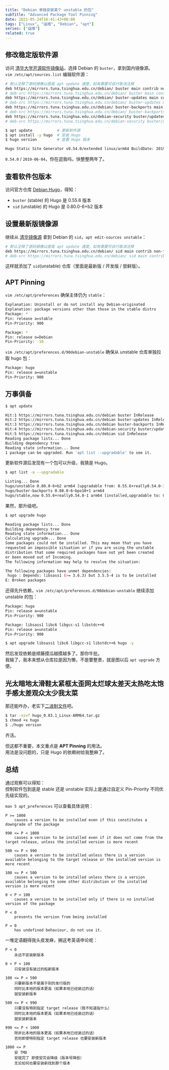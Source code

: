 ```yaml
---
title: "Debian 单独安装某个 unstable 的包"
subTitle: "Advanced Package Tool Pinning"
date: 2021-05-24T16:41:43+08:00
tags: ["Linux", "运维", "Debian", "apt"]
series: ["运维"]
related: true
---
```


## 修改稳定版软件源
访问 [清华大学开源软件镜像站](https://mirror.tuna.tsinghua.edu.cn/help/debian)，选择 Debian 的 `buster`，拿到国内镜像源。  
`vim /etc/apt/sources.list` 编辑软件源：  
```bash
# 默认注释了源码镜像以提高 apt update 速度，如有需要可自行取消注释
deb https://mirrors.tuna.tsinghua.edu.cn/debian/ buster main contrib non-free
# deb-src https://mirrors.tuna.tsinghua.edu.cn/debian/ buster main contrib non-free
deb https://mirrors.tuna.tsinghua.edu.cn/debian/ buster-updates main contrib non-free
# deb-src https://mirrors.tuna.tsinghua.edu.cn/debian/ buster-updates main contrib non-free
deb https://mirrors.tuna.tsinghua.edu.cn/debian/ buster-backports main contrib non-free
# deb-src https://mirrors.tuna.tsinghua.edu.cn/debian/ buster-backports main contrib non-free
deb https://mirrors.tuna.tsinghua.edu.cn/debian-security buster/updates main contrib non-free
# deb-src https://mirrors.tuna.tsinghua.edu.cn/debian-security buster/updates main contrib non-free
```

```bash
$ apt update           # 更新软件源
$ apt install -y hugo  # 安装 Hugo
$ hugo version         # 查看 Hugo 版本

Hugo Static Site Generator v0.54.0/extended linux/arm64 BuildDate: 2019-06-04T19:16:36Z
```

`0.54.0` / `2019-06-04`，你在逗我吗，快整整两年了。  

## 查看软件包版本
访问官方仓库 [Debian Hugo](https://packages.debian.org/search?keywords=hugo)，得知：  
* `buster` (stable) 的 Hugo 是 0.55.6 版本  
* `sid` (unstable) 的 Hugo 是 0.80.0-6+b2 版本  

## 设置最新版镜像源
继续从 [清华镜像源](https://mirror.tuna.tsinghua.edu.cn/help/debian) 拿到 Debian 的 `sid`，`apt edit-sources unstable`：  
```bash
# 默认注释了源码镜像以提高 apt update 速度，如有需要可自行取消注释
deb https://mirrors.tuna.tsinghua.edu.cn/debian/ sid main contrib non-free
# deb-src https://mirrors.tuna.tsinghua.edu.cn/debian/ sid main contrib non-free
```

这样就添加了 `sid`(unstable) 仓库（里面是最新版 / 开发版 / 尝鲜版）。  

## APT Pinning
`vim /etc/apt/preferences` 确保主体仍为 `stable`：  
```bash
Explanation: Uninstall or do not install any Debian-originated
Explanation: package versions other than those in the stable distro
Package: *
Pin: release a=stable
Pin-Priority: 900

Package: *
Pin: release o=Debian
Pin-Priority: -10
```


`vim /etc/apt/preferences.d/90debian-unstable` 确保从 unstable 仓库单独拉取 hugo 包：  
```bash
Package: hugo
Pin: release a=unstable
Pin-Priority: 900
```

## 万事俱备
```bash
$ apt update

Hit:1 https://mirrors.tuna.tsinghua.edu.cn/debian buster InRelease
Hit:2 https://mirrors.tuna.tsinghua.edu.cn/debian buster-updates InRelease
Hit:3 https://mirrors.tuna.tsinghua.edu.cn/debian buster-backports InRelease
Hit:4 https://mirrors.tuna.tsinghua.edu.cn/debian-security buster/updates InRelease
Hit:5 https://mirrors.tuna.tsinghua.edu.cn/debian sid InRelease
Reading package lists... Done
Building dependency tree
Reading state information... Done
1 package can be upgraded. Run 'apt list --upgradable' to see it.
```
更新软件源后发现有一个包可以升级，我猜是 Hugo。  

```bash
$ apt list -a --upgradable

Listing... Done
hugo/unstable 0.80.0-6+b2 arm64 [upgradable from: 0.55.6+really0.54.0-1]
hugo/buster-backports 0.80.0-6~bpo10+1 arm64
hugo/stable,now 0.55.6+really0.54.0-1 arm64 [installed,upgradable to: 0.80.0-6+b2]
```

果然，那升级吧。  

```bash
$ apt upgrade hugo

Reading package lists... Done
Building dependency tree
Reading state information... Done
Calculating upgrade... Done
Some packages could not be installed. This may mean that you have
requested an impossible situation or if you are using the unstable
distribution that some required packages have not yet been created
or been moved out of Incoming.
The following information may help to resolve the situation:

The following packages have unmet dependencies:
 hugo : Depends: libsass1 (>= 3.6.3) but 3.5.5-4 is to be installed
E: Broken packages
```

还得先升依赖，`vim /etc/apt/preferences.d/90debian-unstable` 继续添加 unstable 的包：  
```bash
Package: hugo
Pin: release a=unstable
Pin-Priority: 900

Package: libsass1 libc6 libgcc-s1 libstdc++6
Pin: release a=unstable
Pin-Priority: 900
```

```bash
$ apt upgrade libsass1 libc6 libgcc-s1 libstdc++6 hugo -y
```

然后发现依赖是顺藤摸瓜越摸越多了。那你牛批。  
我输了，我本来想从仓库拉是因为懒，不是要整景，就是图以后 `apt upgrade` 方便。  

## 光太暗地太滑鞋太紧框太歪网太烂球太差天太热吃太饱手感太差观众太少我太菜
那还能咋办，老实下[二进制文件](https://github.com/gohugoio/hugo/releases/)吧。  
```bash
$ tar -xzvf hugo_0.83.1_Linux-ARM64.tar.gz
$ chmod +x hugo
$ ./hugo version
```

齐活。  

但这都不重要，本文重点是 **APT Pinning** 的用法。  
用法是没问题的，只是 Hugo 的依赖树给我整麻了。  

## 总结
通过观察可以得知：  
控制软件包到底是 stable 还是 unstable 实际上是通过自定义 Pin-Priority 不同优先级实现的。  

`man 5 apt_preferences` 可以查看具体说明：  
```
P >= 1000
    causes a version to be installed even if this constitutes a downgrade of the package

990 <= P < 1000
    causes a version to be installed even if it does not come from the target release, unless the installed version is more recent

500 <= P < 990
    causes a version to be installed unless there is a version available belonging to the target release or the installed version is more recent

100 <= P < 500
    causes a version to be installed unless there is a version available belonging to some other distribution or the installed version is more recent

0 < P < 100
    causes a version to be installed only if there is no installed version of the package

P < 0
    prevents the version from being installed

P = 0
    has undefined behaviour, do not use it.
```

一堆定语翻得我头皮发麻，搁这考英语申论呢：  
```
P < 0
    永远不安装新版本

0 < P < 100
    只安装没有装过的船新版本

100 <= P < 500
    只要新版本不是属于别的发行版的
    同时比本地的版本更高（如果本地已经装过的话）
    就安装新版本

500 <= P < 990
    只要没有特别指定 target release（我不知道指什么）
    同时比本地的版本更高（如果本地已经装过的话）
    就安装新版本

990 <= P < 1000
    除非比本地的版本更高（如果本地已经装过的话）
    否则即使特别指定 target release 也要安装新版本

1000 <= P
    安 TMD
    安就完了 即使安完会降级（版本号降低）
    无论如何也要安装新找到那个版本
```
